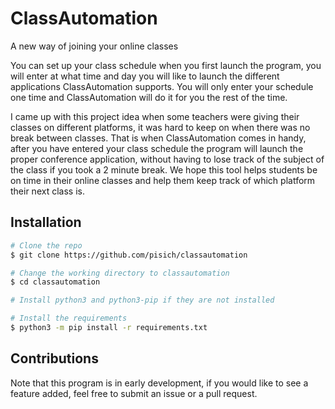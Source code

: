 # ClassAutomation
A new way of joining your online classes

You can set up your class schedule when you first launch the program, you will enter at what time and day you will like to launch the different applications ClassAutomation supports. You will only enter your schedule one time and ClassAutomation will do it for you the rest of the time.

I came up with this project idea when some teachers were giving their classes on different platforms, it was hard to keep on when there was no break between classes. That is when ClassAutomation comes in handy, after you have entered your class schedule the program will launch the proper conference application, without having to lose track of the subject of the class if you took a 2 minute break. We hope this tool helps students be on time in their online classes and help them keep track of which platform their next class is.
## Installation

```bash
# Clone the repo
$ git clone https://github.com/pisich/classautomation

# Change the working directory to classautomation
$ cd classautomation

# Install python3 and python3-pip if they are not installed

# Install the requirements
$ python3 -m pip install -r requirements.txt
```

## Contributions
Note that this program is in early development, if you would like to see a feature added, feel free to submit an issue or a pull request.
